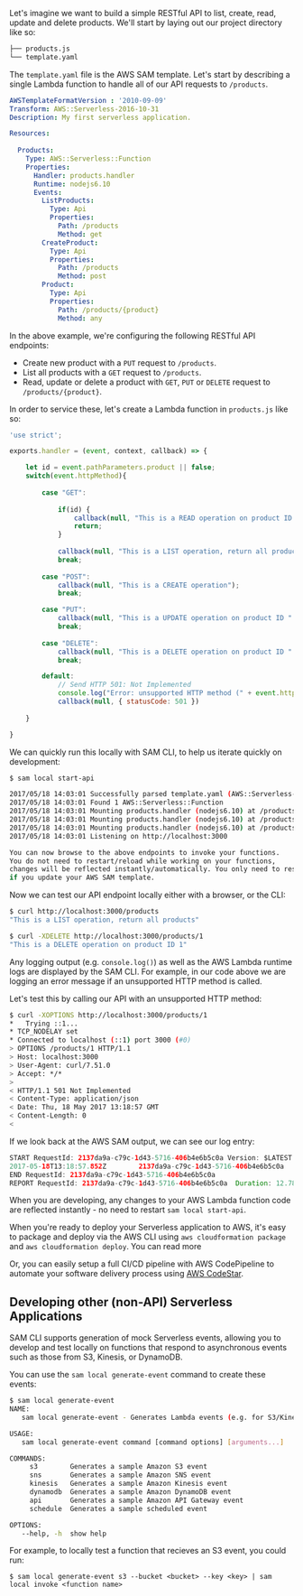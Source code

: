 
Let's imagine we want to build a simple RESTful API to list, create, read, update and delete products. We'll start by laying out our project directory like so:

```bash
├── products.js
└── template.yaml
```

The `template.yaml` file is the AWS SAM template. Let's start by describing a single Lambda function to handle all of our API requests to `/products`.

```yaml
AWSTemplateFormatVersion : '2010-09-09'
Transform: AWS::Serverless-2016-10-31
Description: My first serverless application.

Resources:
            
  Products:
    Type: AWS::Serverless::Function
    Properties:
      Handler: products.handler
      Runtime: nodejs6.10
      Events:
        ListProducts:
          Type: Api
          Properties:
            Path: /products
            Method: get
        CreateProduct:
          Type: Api
          Properties:
            Path: /products
            Method: post
        Product:
          Type: Api
          Properties:
            Path: /products/{product}
            Method: any

```

In the above example, we're configuring the following RESTful API endpoints:

* Create new product with a `PUT` request to `/products`.
* List all products with a `GET` request to `/products`.
* Read, update or delete a product with `GET`, `PUT` or `DELETE` request to `/products/{product}`. 

In order to service these, let's create a Lambda function in `products.js` like so:

```javascript
'use strict';

exports.handler = (event, context, callback) => {

    let id = event.pathParameters.product || false;
    switch(event.httpMethod){
        
        case "GET":
            
            if(id) {
                callback(null, "This is a READ operation on product ID " + id);
                return;  
            } 
            
            callback(null, "This is a LIST operation, return all products");
            break;
            
        case "POST":
            callback(null, "This is a CREATE operation");
            break;

        case "PUT": 
            callback(null, "This is a UPDATE operation on product ID " + id);
            break;
             
        case "DELETE": 
            callback(null, "This is a DELETE operation on product ID " + id);
            break;

        default:
            // Send HTTP 501: Not Implemented
            console.log("Error: unsupported HTTP method (" + event.httpMethod + ")");
            callback(null, { statusCode: 501 })
            
    }

}
```

We can quickly run this locally with SAM CLI, to help us iterate quickly on development:

```bash
$ sam local start-api

2017/05/18 14:03:01 Successfully parsed template.yaml (AWS::Serverless-2016-10-31)
2017/05/18 14:03:01 Found 1 AWS::Serverless::Function
2017/05/18 14:03:01 Mounting products.handler (nodejs6.10) at /products [POST]
2017/05/18 14:03:01 Mounting products.handler (nodejs6.10) at /products/{product} [OPTIONS GET HEAD POST PUT DELETE TRACE CONNECT]
2017/05/18 14:03:01 Mounting products.handler (nodejs6.10) at /products [GET]
2017/05/18 14:03:01 Listening on http://localhost:3000

You can now browse to the above endpoints to invoke your functions.
You do not need to restart/reload while working on your functions,
changes will be reflected instantly/automatically. You only need to restart
if you update your AWS SAM template.
```

Now we can test our API endpoint locally either with a browser, or the CLI:

```bash
$ curl http://localhost:3000/products 
"This is a LIST operation, return all products"

$ curl -XDELETE http://localhost:3000/products/1
"This is a DELETE operation on product ID 1"
```

Any logging output (e.g. `console.log()`) as well as the AWS Lambda runtime logs are displayed by the SAM CLI. For example, in our code above we are logging an error message if an unsupported HTTP method is called. 

Let's test this by calling our API with an unsupported HTTP method:

```bash
$ curl -XOPTIONS http://localhost:3000/products/1
*   Trying ::1...
* TCP_NODELAY set
* Connected to localhost (::1) port 3000 (#0)
> OPTIONS /products/1 HTTP/1.1
> Host: localhost:3000
> User-Agent: curl/7.51.0
> Accept: */*
>
< HTTP/1.1 501 Not Implemented
< Content-Type: application/json
< Date: Thu, 18 May 2017 13:18:57 GMT
< Content-Length: 0
<
```

If we look back at the AWS SAM output, we can see our log entry:

```java
START RequestId: 2137da9a-c79c-1d43-5716-406b4e6b5c0a Version: $LATEST
2017-05-18T13:18:57.852Z        2137da9a-c79c-1d43-5716-406b4e6b5c0a    Error: unsupported HTTP method (OPTIONS)
END RequestId: 2137da9a-c79c-1d43-5716-406b4e6b5c0a
REPORT RequestId: 2137da9a-c79c-1d43-5716-406b4e6b5c0a  Duration: 12.78 ms      Billed Duration: 100 ms Memory Size: 0 MB       Max Memory Used: 29 MB
```

When you are developing, any changes to your AWS Lambda function code are reflected instantly - no need to restart `sam local start-api`.

When you're ready to deploy your Serverless application to AWS, it's easy to package and deploy via the AWS CLI using `aws cloudformation package` and `aws cloudformation deploy`. You can read more 

Or, you can easily setup a full CI/CD pipeline with AWS CodePipeline to automate your software delivery process using [AWS CodeStar][CodeStar].

## Developing other (non-API) Serverless Applications

SAM CLI supports generation of mock Serverless events, allowing you to develop and test locally on functions that respond to asynchronous events such as those from S3, Kinesis, or DynamoDB.

You can use the `sam local generate-event` command to create these events:

```bash
$ sam local generate-event
NAME:
   sam local generate-event - Generates Lambda events (e.g. for S3/Kinesis etc) that can be piped to 'sam local invoke'

USAGE:
   sam local generate-event command [command options] [arguments...]

COMMANDS:
     s3        Generates a sample Amazon S3 event
     sns       Generates a sample Amazon SNS event
     kinesis   Generates a sample Amazon Kinesis event
     dynamodb  Generates a sample Amazon DynamoDB event
     api       Generates a sample Amazon API Gateway event
     schedule  Generates a sample scheduled event

OPTIONS:
   --help, -h  show help
``` 

For example, to locally test a function that recieves an S3 event, you could run:

```
$ sam local generate-event s3 --bucket <bucket> --key <key> | sam local invoke <function name>
```


<!-- Links -->
[SAM]: https://github.com/awslabs/serverless-application-model
[CodeStar]: https://aws.amazon.com/codestar
